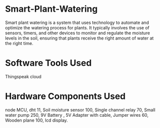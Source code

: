 # Smart-Plant-Watering
Smart plant watering is a system that uses technology to automate and optimize the watering process for plants. It typically involves the use of sensors, timers, and other devices to monitor and regulate the moisture levels in the soil, ensuring that plants receive the right amount of water at the right time.
# Software Tools Used
Thingspeak cloud
# Hardware Components Used
node MCU,
 dht 11, 
 Soil moisture sensor 100,
 Single channel relay 70,
 Small water pump 250,
 9V Battery , 5V Adapter with cable,
 Jumper wires 60,
 Wooden plane 100,
 lcd display.
